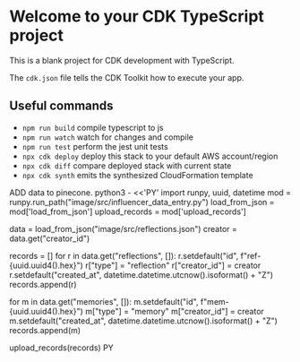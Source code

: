 # Welcome to your CDK TypeScript project

This is a blank project for CDK development with TypeScript.

The `cdk.json` file tells the CDK Toolkit how to execute your app.

## Useful commands

* `npm run build`   compile typescript to js
* `npm run watch`   watch for changes and compile
* `npm run test`    perform the jest unit tests
* `npx cdk deploy`  deploy this stack to your default AWS account/region
* `npx cdk diff`    compare deployed stack with current state
* `npx cdk synth`   emits the synthesized CloudFormation template



ADD data to pinecone.
python3 - <<'PY'
import runpy, uuid, datetime
mod = runpy.run_path("image/src/influencer_data_entry.py")
load_from_json = mod['load_from_json']
upload_records = mod['upload_records']

data = load_from_json("image/src/reflections.json")
creator = data.get("creator_id")

records = []
for r in data.get("reflections", []):
    r.setdefault("id", f"ref-{uuid.uuid4().hex}")
    r["type"] = "reflection"
    r["creator_id"] = creator
    r.setdefault("created_at", datetime.datetime.utcnow().isoformat() + "Z")
    records.append(r)

for m in data.get("memories", []):
    m.setdefault("id", f"mem-{uuid.uuid4().hex}")
    m["type"] = "memory"
    m["creator_id"] = creator
    m.setdefault("created_at", datetime.datetime.utcnow().isoformat() + "Z")
    records.append(m)

upload_records(records)
PY